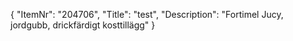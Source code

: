 {
  "ItemNr": "204706",
  "Title": "test",
  "Description": "Fortimel Jucy, jordgubb, drickfärdigt kosttillägg"
}